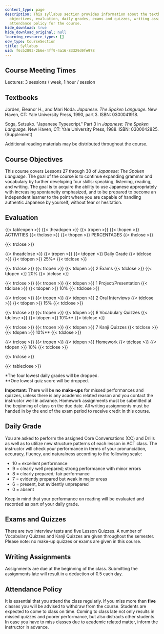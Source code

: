 ```yaml
---
content_type: page
description: This syllabus section provides information about the textbooks, course
  objectives, evaluation, daily grades, exams and quizzes, writing assignments and
  attendance policy for the course.
hide_download: true
hide_download_original: null
learning_resource_types: []
ocw_type: CourseSection
title: Syllabus
uid: f6cb2092-2b6e-4ff9-4a16-83329d9fe978
---
```


Course Meeting Times
--------------------

Lectures: 3 sessions / week, 1 hour / session

Textbooks
---------

Jorden, Eleanor H., and Mari Noda. _Japanese: The Spoken Language_. New Haven, CT: Yale University Press, 1990, part 3. ISBN: 0300041918.

Soga, Setsuko. "Japanese Typescript." Part 3 in _Japanese: The Spoken Language._ New Haven, CT: Yale University Press, 1988. ISBN: 0300042825. (Supplement)

Additional reading materials may be distributed throughout the course.

Course Objectives
-----------------

This course covers Lessons 27 through 30 of _Japanese: The Spoken Language_. The goal of the course is to continue expanding grammar and vocabulary by further developing four skills: speaking, listening, reading, and writing. The goal is to acquire the ability to use Japanese appropriately with increasing spontaneity emphasized, and to be prepared to become an independent learner to the point where you are capable of handling authentic Japanese by yourself, without fear or hesitation.

Evaluation
----------

{{< tableopen >}}
{{< theadopen >}}
{{< tropen >}}
{{< thopen >}}
ACTIVITIES
{{< thclose >}}
{{< thopen >}}
PERCENTAGES
{{< thclose >}}

{{< trclose >}}

{{< theadclose >}}
{{< tropen >}}
{{< tdopen >}}
Daily Grade
{{< tdclose >}}
{{< tdopen >}}
25%\*
{{< tdclose >}}

{{< trclose >}}
{{< tropen >}}
{{< tdopen >}}
2 Exams
{{< tdclose >}}
{{< tdopen >}}
20%
{{< tdclose >}}

{{< trclose >}}
{{< tropen >}}
{{< tdopen >}}
1 Project/Presentation
{{< tdclose >}}
{{< tdopen >}}
10%
{{< tdclose >}}

{{< trclose >}}
{{< tropen >}}
{{< tdopen >}}
2 Oral Interviews
{{< tdclose >}}
{{< tdopen >}}
15%
{{< tdclose >}}

{{< trclose >}}
{{< tropen >}}
{{< tdopen >}}
8 Vocabulary Quizzes
{{< tdclose >}}
{{< tdopen >}}
10%\*\*
{{< tdclose >}}

{{< trclose >}}
{{< tropen >}}
{{< tdopen >}}
7 Kanji Quizzes
{{< tdclose >}}
{{< tdopen >}}
10%\*\*
{{< tdclose >}}

{{< trclose >}}
{{< tropen >}}
{{< tdopen >}}
Homework
{{< tdclose >}}
{{< tdopen >}}
10%
{{< tdclose >}}

{{< trclose >}}

{{< tableclose >}}

\*The four lowest daily grades will be dropped.  
\*\*One lowest quiz score will be dropped.

**Important:** There will be **no** **make-ups** for missed performances and quizzes, unless there is any academic related reason and you contact the instructor well in advance. Homework assignments must be submitted at the beginning of class on the due date. All writing assignments must be handed in by the end of the exam period to receive credit in this course.

Daily Grade
-----------

You are asked to perform the assigned Core Conversations (CC) and Drills as well as to utilize new structure patterns of each lesson in ACT class. The instructor will check your performance in terms of your pronunciation, accuracy, fluency, and naturalness according to the following scale:

*   10 = excellent performance
*   9 = clearly well prepared; strong performance with minor errors
*   8 = clearly prepared; fair performance
*   7 = evidently prepared but weak in major areas
*   6 = present, but evidently unprepared
*   0 = absent

Keep in mind that your performance on reading will be evaluated and recorded as part of your daily grade.

Exams and Quizzes
-----------------

There are two interview tests and five Lesson Quizzes. A number of Vocabulary Quizzes and Kanji Quizzes are given throughout the semester. Please note: no make-up quizzes or exams are given in this course.

Writing Assignments
-------------------

Assignments are due at the beginning of the class. Submitting the assignments late will result in a deduction of 0.5 each day.

Attendance Policy
-----------------

It is essential that you attend the class regularly. If you miss more than **five** classes you will be advised to withdraw from the course. Students are expected to come to class on time. Coming to class late not only results in missed quizzes and poorer performance, but also distracts other students. In case you have to miss classes due to academic related matter, inform the instructor in advance.